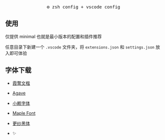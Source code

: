 <pre align="center">
⚙️ zsh config + vscode config
</pre>

## 使用

仅提供 minimal 也就是最小版本的配置和插件推荐

任意目录下新建一个 `.vscode` 文件夹，将 `extensions.json` 和 `settings.json` 放入即可体验


## 字体下载

- [霞鹜文楷](https://github.com/lxgw/LxgwWenKai)
- [Agave](https://github.com/blobject/agave)
- [小赖字体](https://www.maoken.com/freefonts/4306.html)
- [Maple Font](https://github.com/subframe7536/Maple-font/blob/v5/README_CN.md)
- [更纱黑体](https://github.com/laishulu/Sarasa-Mono-SC-Nerd)

- ✨